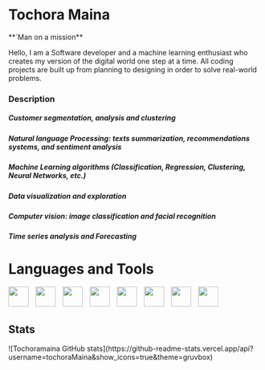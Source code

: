 <H1>Tochora Maina</H1> 
**`Man on a mission**
<p>
 Hello, I am a Software  developer and a machine learning enthusiast who creates my version of the digital world one step at a time. All coding projects are built up from planning to designing in order to solve real-world problems.</p>
 <h3>Description</h3>
<h5>Customer segmentation, analysis and clustering </h5>
<h5>Natural language Processing: texts summarization, recommendations systems, and sentiment analysis</h5>
<h5>Machine Learning algorithms (Classification, Regression, Clustering, Neural Networks, etc.)</h5>
<h5>Data visualization and exploration</h5>
<h5>Computer vision: image classification and facial recognition</h5>
<h5>Time series analysis and Forecasting</h5>

<h1>Languages and Tools</h1>
<img align="left alt="javascript" width="40px" style="padding-right: 10px" src="https://cdn.jsdelivr.net/gh/devicons/devicon/icons/javascript/javascript-original.svg"/>
<img align="left alt="react" width="40px" style="padding-right: 10px" src="https://cdn.jsdelivr.net/gh/devicons/devicon/icons/react/react-original.svg"/>
<img align="left alt="python" width="40px" style="padding-right: 10px" src="https://cdn.jsdelivr.net/gh/devicons/devicon/icons/python/python-original.svg"/>
<img align="left alt="django" width="40px" style="padding-right: 10px" src="https://cdn.jsdelivr.net/gh/devicons/devicon/icons/django/django-plain.svg"/>
<img align="left alt="html5" width="40px" style="padding-right: 10px" src="https://cdn.jsdelivr.net/gh/devicons/devicon/icons/html5/html5-original.svg"/>
<img align="left alt="css" width="40px" style="padding-right: 10px" src="https://cdn.jsdelivr.net/gh/devicons/devicon/icons/css3/css3-plain.svg"
<img align="left alt="mysql" width="40px" style="padding-right: 10px" src="https://cdn.jsdelivr.net/gh/devicons/devicon/icons/mysql/mysql-original.svg"/>
<img align="left alt="mongodb" width="40px" style="padding-right: 10px" src="https://cdn.jsdelivr.net/gh/devicons/devicon/icons/mongodb/mongodb-plain.svg"/>
<img align="left alt="git" width="40px" style="padding-right: 10px" src="https://cdn.jsdelivr.net/gh/devicons/devicon/icons/git/git-plain.svg"/>

<h2>Stats</h2>
![Tochoramaina GitHub stats](https://github-readme-stats.vercel.app/api?username=tochoraMaina&show_icons=true&theme=gruvbox)
<!---
Tochoramaina/Tochoramaina is a ✨ unique ✨ repository because its `README.md` (this file) appears on your GitHub profile.
You can click the Preview link to take a look at your changes.
--->
